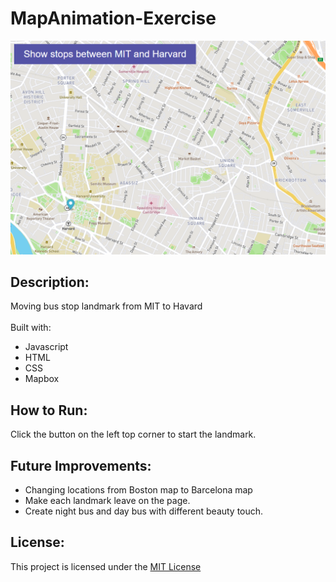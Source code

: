 # MapAnimation-Exercise
![alt text](https://github.com/HarpSkye/MapAnimation-Exercise/blob/main/MapAnimation.PNG)

## Description:
Moving bus stop landmark from MIT to Havard
<br><br>
Built with:
- Javascript
- HTML
- CSS
- Mapbox

## How to Run:
Click the button on the left top corner to start the landmark.

## Future Improvements:
- Changing locations from Boston map to Barcelona map
- Make each landmark leave on the page.
- Create night bus and day bus with different beauty touch.

## License:
This project is licensed under the [MIT License](https://github.com/HarpSkye/MapAnimation-Exercise/blob/main/LICENSE)
